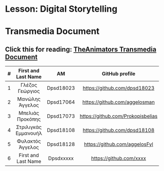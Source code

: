 # Lesson: Digital Storytelling
# Transmedia Document
## Click this for reading: [TheAnimators Transmedia Document](https://github.com/dpsd18023/Digital-Storytelling-Group-Assignment/blob/main/Transmedia/TheAnimators_Transmedia%20.pdf)

| # | First and Last Name  |       AM       |            GitHub profile            |
|:---:|     :---:          |     :---:      |                :---:                 |
| 1 | Γλέζος Γεώργιος      |   Dpsd18023    |   https://github.com/dpsd18023       |
| 2 | Μανώλης Άγγελος      |   Dpsd17064    |   https://github.com/aggelosman      |
| 3 | Μπελιάς Προκόπης     |   Dpsd17073    |   https://github.com/Prokopisbelias  |
| 4 | Στριλιγκάς Εμμανουήλ |   Dpsd18108    |   https://github.com/dpsd18108       |
| 5 | Φυλακτός Άγγελος     |   Dpsd18128    |   https://github.com/aggelosFyl      |
| 6 | First and Last Name  |   Dpsdxxxxx    |   https://github.com/xxxx     |

